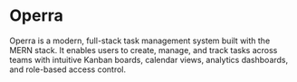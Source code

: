 # Operra
Operra is a modern, full-stack task management system built with the MERN stack. It enables users to create, manage, and track tasks across teams with intuitive Kanban boards, calendar views, analytics dashboards, and role-based access control.
